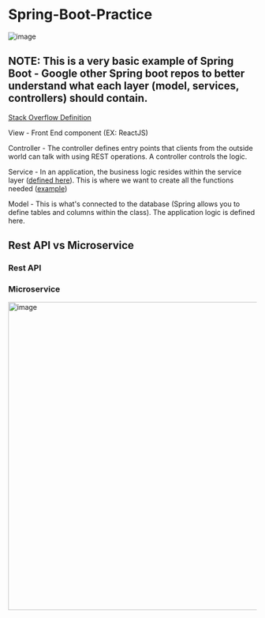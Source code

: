 # Spring-Boot-Practice

![image](Model-view-controller-service.jpeg)

## NOTE: This is a very basic example of Spring Boot - Google other Spring boot repos to better understand what each layer (model, services, controllers) should contain.

[Stack Overflow Definition](https://stackoverflow.com/questions/5702391/mvcs-model-view-controller-service)

View - Front End component (EX: ReactJS)

Controller - The controller defines entry points that clients from the outside world can talk with using REST operations. A controller controls the logic. 

Service - In an application, the business logic resides within the service layer ([defined here](https://www.geeksforgeeks.org/spring-service-annotation-with-example/)). This is where we want to create all the functions needed ([example](https://github.com/in28minutes/spring-boot-examples/blob/master/spring-boot-rest-services/src/main/java/com/in28minutes/springboot/service/StudentService.java))

Model - This is what's connected to the database (Spring allows you to define tables and columns within the class). The application logic is defined here.


## Rest API vs Microservice

### Rest API


### Microservice 
<img width="624" alt="image" src="https://user-images.githubusercontent.com/43454765/183819626-5d5ed464-f84a-4311-ac50-0ab5fab5bb58.png">
